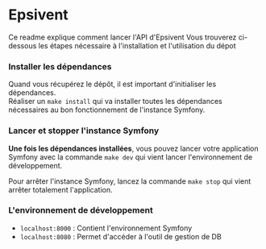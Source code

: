 # Epsivent

Ce readme explique comment lancer l'API d'Epsivent Vous trouverez ci-dessous les étapes nécessaire à l'installation et
l'utilisation du dépot

### Installer les dépendances

Quand vous récupérez le dépôt, il est important d'initialiser les dépendances. </br>
Réaliser un `make install` qui va installer toutes les dépendances nécessaires au bon fonctionnement de l'instance
Symfony.

### Lancer et stopper l'instance Symfony

**Une fois les dépendances installées**, vous pouvez lancer votre application Symfony avec la commande `make dev` qui
vient lancer l'environnement de développement.

Pour arrêter l'instance Symfony, lancez la commande `make stop` qui vient arrêter totalement l'application.

### L'environnement de développement

- `localhost:8000` : Contient l'environnement Symfony
- `localhost:8080` : Permet d'accéder à l'outil de gestion de DB